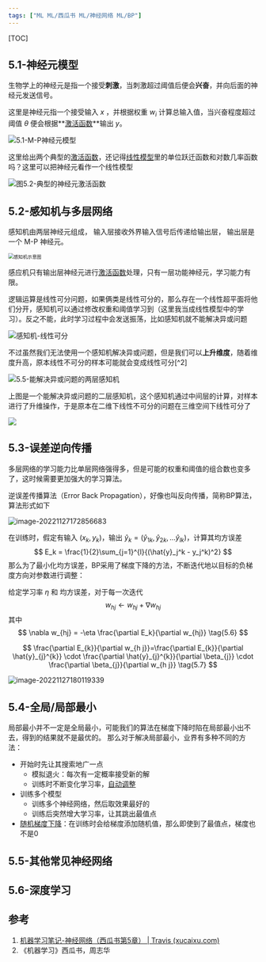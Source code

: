 ```yaml
---
tags: ["ML ML/西瓜书 ML/神经网络 ML/BP"]
---
```

[TOC]

## 5.1-神经元模型

生物学上的神经元是指一个接受**刺激**，当刺激超过阈值后便会**兴奋**，并向后面的神经元发送信号。

这里是神经元指一个接受输入 $x$ ，并根据权重 $w_i$ 计算总输入值，当兴奋程度超过阈值 $\theta$ 便会根据**[激活函数](../待分类/激活函数.md)**输出 $y$。

![5.1-M-P神经元模型](https://pic-1257412153.cos.ap-nanjing.myqcloud.com/images/2022/11/27/image-20221127160711180-163463.png)

这里给出两个典型的[激活函数](../待分类/激活函数.md)，还记得[线性模型](3-线性模型.md#3.3-对数几率回归)里的单位跃迁函数和对数几率函数吗？这里可以把神经元看作一个线性模型

![图5.2-典型的神经元激活函数](https://pic-1257412153.cos.ap-nanjing.myqcloud.com/images/2022/11/27/image-20221127161324578-c9c996.png)

## 5.2-感知机与多层网络

感知机由两层神经元组成， 输入层接收外界输入信号后传递给输出层， 输出层是一个 M-P 神经元。

<img src="https://pic-1257412153.cos.ap-nanjing.myqcloud.com/images/2022/11/27/image-20221127163307949-b19780.png" alt="感知机示意图" style="zoom:67%;" />

感应机只有输出层神经元进行[激活函数](../待分类/激活函数.md)处理，只有一层功能神经元，学习能力有限。

逻辑运算是线性可分问题，如果俩类是线性可分的，那么存在一个线性超平面将他们分开，感知机可以通过修改权重和阈值学习到（这里我当成线性模型中的学习）。反之不能，此时学习过程中会发送振荡，比如感知机就不能解决异或问题

![感知机-线性可分](C:/Users/23859/AppData/Roaming/Typora/typora-user-images/image-20221127163006717.png)

不过虽然我们无法使用一个感知机解决异或问题，但是我们可以**上升维度**，随着维度升高，原本线性不可分的样本可能就会变成线性可分[^2]

![5.5-能解决异或问题的两层感知机](https://pic-1257412153.cos.ap-nanjing.myqcloud.com/images/2022/11/27/image-20221127164232523-fa54ee.png)

上图是一个能解决异或问题的二层感知机，这个感知机通过中间层的计算，对样本进行了升维操作，于是原本在二维下线性不可分的问题在三维空间下线性可分了

![](https://pic-1257412153.cos.ap-nanjing.myqcloud.com/images/images/2022/11/27/20221127164355-629a92.png)



## 5.3-误差逆向传播

多层网络的学习能力比单层网络强得多，但是可能的权重和阈值的组合数也变多了，这时候需要更加强大的学习算法。

逆误差传播算法（Error Back Propagation），好像也叫反向传播，简称BP算法，算法形式如下

![image-20221127172856683](https://pic-1257412153.cos.ap-nanjing.myqcloud.com/images/2022/11/27/image-20221127172856683-22eb33.png)

在训练时，假定有输入 $(x_k, y_k)$，输出 $\hat{y}_k = (\hat{y}_{1k}, \hat{y}_{2k}, \dots \hat{y}_{lk})$，计算其均方误差 
$$
E_k = \frac{1}{2}\sum_{j=1}^{l}{(\hat{y}_j^k - y_j^k)^2}
$$
那么为了最小化均方误差，BP采用了梯度下降的方法，不断迭代地以目标的负梯度方向对参数进行调整：

给定学习率 $\eta$ 和 均方误差，对于每一次迭代
$$
w_{hj} \leftarrow w_{hj} + \nabla w_{hj} \tag{5.5}
$$
其中
$$
\nabla w_{hj} = -\eta \frac{\partial E_k}{\partial w_{hj}} \tag{5.6}
$$

$$
\frac{\partial E_{k}}{\partial w_{h j}}=\frac{\partial E_{k}}{\partial \hat{y}_{j}^{k}} \cdot \frac{\partial \hat{y}_{j}^{k}}{\partial \beta_{j}} \cdot \frac{\partial \beta_{j}}{\partial w_{h j}} \tag{5.7}
$$

![image-20221127180119339](https://pic-1257412153.cos.ap-nanjing.myqcloud.com/images/2022/11/27/image-20221127180119339-d35ef2.png)




## 5.4-全局/局部最小


局部最小并不一定是全局最小，可能我们的算法在梯度下降时陷在局部最小出不去，得到的结果就不是最优的。
那么对于解决局部最小，业界有多种不同的方法：

- 开始时先让其搜索地广一点
	- 模拟退火：每次有一定概率接受新的解
	- 训练时不断变化学习率，[自动调整](../LeeML/Task05-网络设计技巧.md#自动调整学习速率)
- 训练多个模型
	- 训练多个神经网络，然后取效果最好的
	- 训练后突然增大学习率，让其跳出最值点
- [随机梯度下降](../待分类/随机梯度下降.md)：在训练时会给梯度添加随机值，那么即使到了最值点，梯度也不是0





## 5.5-其他常见神经网络







## 5.6-深度学习







## 参考

1. [机器学习笔记-神经网络（西瓜书第5章） | Travis (xucaixu.com)](https://www.xucaixu.com/note/20201003_neural_networks/)
2. 《机器学习》西瓜书，周志华

[^1]: [多层感知机是如何解决异或问题的？ - Yiwen的回答 - 知乎](https://www.zhihu.com/question/263676843/answer/2253967824)

